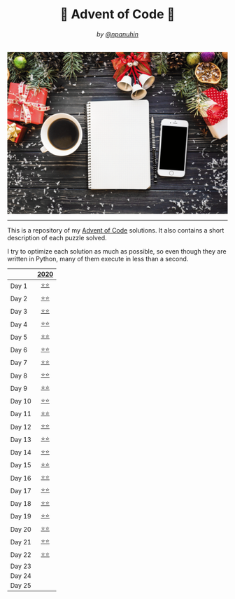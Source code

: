 <h1 align="center">🎄 Advent of Code 🎄</h1>
<h6 align="center">by <a href="https://github.com/npanuhin">@npanuhin</a></h6>

<img alt="" src="docs/AoC.gif" align="center">

---

This is a repository of my [Advent of Code](https://adventofcode.com "Visit adventofcode.com") solutions. It also contains a short description of each puzzle solved.

I try to optimize each solution as much as possible, so even though they are written in Python, many of them execute in less than a second.

|         |                       [2020](./2020)                        |
|---------|:-----------------------------------------------------------:|
| Day 1   | [⭐⭐](./2020/Day%2001)                                      |
| Day 2   | [⭐⭐](./2020/Day%2002)                                      |
| Day 3   | [⭐⭐](./2020/Day%2003)                                      |
| Day 4   | [⭐⭐](./2020/Day%2004)                                      |
| Day 5   | [⭐⭐](./2020/Day%2005)                                      |
| Day 6   | [⭐⭐](./2020/Day%2006)                                      |
| Day 7   | [⭐⭐](./2020/Day%2007)                                      |
| Day 8   | [⭐⭐](./2020/Day%2008)                                      |
| Day 9   | [⭐⭐](./2020/Day%2009)                                      |
| Day 10  | [⭐⭐](./2020/Day%2010)                                      |
| Day 11  | [⭐⭐](./2020/Day%2011)                                      |
| Day 12  | [⭐⭐](./2020/Day%2012)                                      |
| Day 13  | [⭐](./2020/Day%2013/part1.py)[⭐](./2020/Day%2013/part2.py) |
| Day 14  | [⭐⭐](./2020/Day%2014)                                      |
| Day 15  | [⭐⭐](./2020/Day%2015)                                      |
| Day 16  | [⭐](./2020/Day%2016/part1.py)[⭐](./2020/Day%2016/part2.py) |
| Day 17  | [⭐](./2020/Day%2017/part1.py)[⭐](./2020/Day%2017/part2.py) |
| Day 18  | [⭐](./2020/Day%2018/part1.py)[⭐](./2020/Day%2018/part2.py) |
| Day 19  | [⭐](./2020/Day%2019/part1.py)[⭐](./2020/Day%2019/part2.py) |
| Day 20  | [⭐](./2020/Day%2020/part1.py)[⭐](./2020/Day%2020/part2.py) |
| Day 21  | [⭐](./2020/Day%2021/part1.py)[⭐](./2020/Day%2021/part2.py) |
| Day 22  | [⭐](./2020/Day%2022/part1.py)[⭐](./2020/Day%2022/part2.py) |
| Day 23  |||
| Day 24  |||
| Day 25  |||
